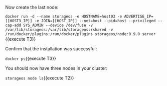 Now create the last node:

`docker run -d --name storageos -e HOSTNAME=host03 -e ADVERTISE_IP=[[HOST3_IP]] -e JOIN=[[HOST_IP]] --net=host --pid=host --privileged --cap-add SYS_ADMIN --device /dev/fuse -v /var/lib/storageos:/var/lib/storageos:rshared -v /run/docker/plugins:/run/docker/plugins storageos/node:0.9.0 server `{{execute T3}}

Confirm that the installation was successful:

`docker ps`{{execute T3}}

You should now have three nodes in your cluster:

`storageos node ls`{{execute T2}}
